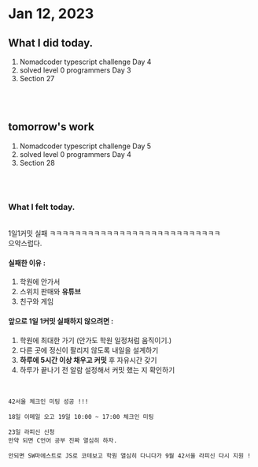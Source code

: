 # Jan 12, 2023 

## What I did today.
1. Nomadcoder typescript challenge Day 4
2. solved level 0 programmers Day 3
3. Section 27

<br><br>

## tomorrow's work
1. Nomadcoder typescript challenge Day 5
2. solved level 0 programmers Day 4
3. Section 28

<br><br>

### What I felt today.
<br>1일1커밋 실패 ㅋㅋㅋㅋㅋㅋㅋㅋㅋㅋㅋㅋㅋㅋㅋㅋㅋㅋㅋㅋㅋㅋㅋㅋㅋㅋㅋ<br>
으악스럽다.

#### 실패한 이유 :
1. 학원에 안가서 
2. 스위치 판매와 **유튜브**
3. 친구와 게임

#### 앞으로 1일 1커밋 실패하지 않으려면 :
1. 학원에 최대한 가기 (안가도 학원 일정처럼 움직이기.)
2. 다른 곳에 정신이 팔리지 않도록 내일을 설계하기
3. **하루에 5시간 이상 채우고 커밋** 후 자유시간 갖기
4. 하루가 끝나기 전 알람 설정해서 커밋 했는 지 확인하기

<br>

```
42서울 체크인 미팅 성공 !!!

18일 이메일 오고 19일 10:00 ~ 17:00 체크인 미팅

23일 라피신 신청 
만약 되면 C언어 공부 진짜 열심히 하자.

안되면 SW마에스트로 JS로 코테보고 학원 열심히 다니다가 9월 42서울 라피신 다시 지원 !
```